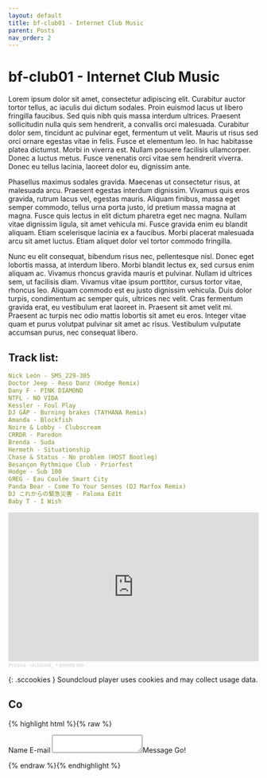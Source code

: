```yaml
---
layout: default
title: bf-club01 - Internet Club Music
parent: Posts
nav_order: 2
---
```


# bf-club01 - Internet Club Music

Lorem ipsum dolor sit amet, consectetur adipiscing elit. Curabitur auctor tortor tellus, ac iaculis dui dictum sodales. Proin euismod lacus ut libero fringilla faucibus. Sed quis nibh quis massa interdum ultrices. Praesent sollicitudin nulla quis sem hendrerit, a convallis orci malesuada. Curabitur dolor sem, tincidunt ac pulvinar eget, fermentum ut velit. Mauris ut risus sed orci ornare egestas vitae in felis. Fusce et elementum leo. In hac habitasse platea dictumst. Morbi in viverra est. Nullam posuere facilisis ullamcorper. Donec a luctus metus. Fusce venenatis orci vitae sem hendrerit viverra. Donec eu tellus lacinia, laoreet dolor eu, dignissim ante.

Phasellus maximus sodales gravida. Maecenas ut consectetur risus, at malesuada arcu. Praesent egestas interdum dignissim. Vivamus quis eros gravida, rutrum lacus vel, egestas mauris. Aliquam finibus, massa eget semper commodo, tellus urna porta justo, id pretium massa magna at magna. Fusce quis lectus in elit dictum pharetra eget nec magna. Nullam vitae dignissim ligula, sit amet vehicula mi. Fusce gravida enim eu blandit aliquam. Etiam scelerisque lacinia ex a faucibus. Morbi placerat malesuada arcu sit amet luctus. Etiam aliquet dolor vel tortor commodo fringilla.

Nunc eu elit consequat, bibendum risus nec, pellentesque nisl. Donec eget lobortis massa, at interdum libero. Morbi blandit lectus ex, sed cursus enim aliquam ac. Vivamus rhoncus gravida mauris et pulvinar. Nullam id ultrices sem, ut facilisis diam. Vivamus vitae ipsum porttitor, cursus tortor vitae, rhoncus leo. Aliquam commodo est eu justo dignissim vehicula. Duis dolor turpis, condimentum ac semper quis, ultrices nec velit. Cras fermentum gravida erat, eu vestibulum erat laoreet in. Praesent sit amet velit mi. Praesent ac turpis nec odio mattis lobortis sit amet eu eros. Integer vitae quam et purus volutpat pulvinar sit amet ac risus. Vestibulum vulputate accumsan purus, nec consequat libero.

## Track list:
```yaml
Nick León - SMS_229-305
Doctor Jeep - Reso Danz (Hodge Remix)
Dany F - PINK DIAMOND
NTFL - NO VIDA
Kessler - Foul Play
DJ GÄP - Burning brakes (TAYHANA Remix)
Amanda - Blockfish
Noire & Lobby - Clubscream
CRRDR - Paredon
Brenda - Suda
Hermeth - Situationship
Chase & Status - No problem (HOST Bootleg)
Besançon Rythmique Club - Priorfest
Hodge - Sub 100
GЯEG - Eau Coulée Smart City
Panda Bear - Come To Your Senses (DJ Marfox Remix)
DJ これからの緊急災害 - Paloma Ed1t
Baby T - I Wish
```


<iframe width="100%" height="300" scrolling="no" frameborder="no" allow="autoplay" src="https://w.soundcloud.com/player/?url=https%3A//api.soundcloud.com/tracks/1399273564&color=%23c2eec7&auto_play=false&hide_related=false&show_comments=true&show_user=true&show_reposts=false&show_teaser=true&visual=true"></iframe><div style="font-size: 10px; color: #cccccc;line-break: anywhere;word-break: normal;overflow: hidden;white-space: nowrap;text-overflow: ellipsis; font-family: Interstate,Lucida Grande,Lucida Sans Unicode,Lucida Sans,Garuda,Verdana,Tahoma,sans-serif;font-weight: 100;"><a href="https://soundcloud.com/presea" title="ℙ𝕣𝕖𝕤𝕖𝕒" target="_blank" style="color: #cccccc; text-decoration: none;">ℙ𝕣𝕖𝕤𝕖𝕒</a> · <a href="https://soundcloud.com/presea/unbound-presea-mix" title="un.bound_ + presea mix" target="_blank" style="color: #cccccc; text-decoration: none;">un.bound_ + presea mix</a></div>


{: .sccookies }
Soundcloud player uses cookies and may collect usage data.

## Co
{% highlight html %}{% raw %}

Name E-mail <textarea name="fields[message]"></textarea>Message
Go!

{% endraw %}{% endhighlight %}